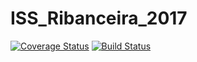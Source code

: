 # ISS_Ribanceira_2017
[![Coverage Status](https://coveralls.io/repos/github/GChicha/ISS_Ribanceira_2017/badge.svg?branch=master)](https://coveralls.io/github/GChicha/ISS_Ribanceira_2017?branch=master)
[![Build Status](https://travis-ci.org/GChicha/ISS_Ribanceira_2017.svg?branch=master)](https://travis-ci.org/GChicha/ISS_Ribanceira_2017)
